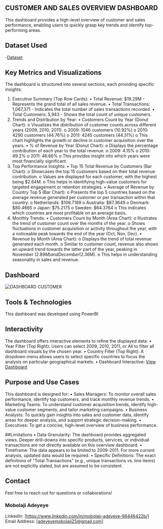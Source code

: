 ## CUSTOMER AND SALES OVERVIEW DASHBOARD
This dashboard provides a high-level overview of customer and sales performance, enabling users to quickly grasp key trends and identify top-performing areas.

## Dataset Used
-<a href="https://github.com/Mobolaji25/Customer-and-Sales-Dashboard/blob/main/CUSTOMER%20SEGMENTATION.pbix">Dataset</a>

## Key Metrics and Visualizations
The dashboard is structured into several sections, each providing specific insights:
1. Executive Summary (Top Row Cards):
•	Total Revenue: $19.29M - Represents the grand total of all sales revenue.
•	Total Transactions: 1,067,371 - Indicates the total number of sales transactions recorded.
•	Total Customers: 5,943 - Shows the total count of unique customers.
2. Trends and Distribution by Year:
•	Customers Count by Year (Donut Chart):
o	Visualizes the distribution of customer counts across different years (2009, 2010, 2011).
o	2009: 1046 customers (10.92%)
o	2010: 4290 customers (44.76%)
o	2011: 4245 customers (44.31%)
o	This chart highlights the growth or decline in customer acquisition over the years.
•	% of Revenue by Year (Donut Chart):
o	Displays the percentage contribution of each year to the total revenue.
o	2009: 4.15%
o	2010: 49.2%
o	2011: 46.66%
o	This provides insight into which years were most financially significant.
3. Top Performance Insights:
•	Top 15 Total Revenue by Customers (Bar Chart):
o	Showcases the top 15 customers based on their total revenue contribution.
o	Values are displayed for each customer, with the highest being $2.64M.
o	This helps in identifying high-value customers for targeted engagement or retention strategies.
•	Average of Revenue by Country Top 5 (Bar Chart):
o	Presents the top 5 countries based on the average revenue generated per customer or per transaction within that country.
o	Netherlands: $106.7169
o	Australia: $87.3649
o	Denmark: $80.4665
o	Japan: $75.2175
o	Sweden: $64.3764
o	This indicates which countries are most profitable on an average basis.
4. Monthly Trends:
•	Customers Count by Month (Area Chart):
o	Illustrates the trend of customer count over the months of the year.
o	Shows fluctuations in customer acquisition or activity throughout the year, with a noticeable peak towards the end of the year (Oct, Nov, Dec).
•	Revenue by Month (Area Chart):
o	Displays the trend of total revenue generated each month.
o	Similar to customer count, revenue also shows an upward trend towards the latter part of the year, peaking in November ($2.89M) and December ($2.36M).
o	This helps in understanding seasonality in sales and revenue.

## Dashboard
![DASHBOARD CUSTOMER](https://github.com/user-attachments/assets/31bb3182-c630-45b5-91f8-c8964972d248)

## Tools & Technologies
This dashboard was developed using PowerBI

## Interactivity
The dashboard offers interactive elements to refine the displayed data:
•	Year Filter (Top Right): Users can select 2009, 2010, 2011, or All to filter all dashboard visuals by the chosen year.
•	Country Filter (Top Right): A dropdown menu allows users to select specific countries to focus the analysis on particular geographical markets.
•	Dashboard Interactive: <a href="https://github.com/Mobolaji25/Customer-and-Sales-Dashboard/blob/main/DASHBOARD%20CUSTOMER.jpg">View Dashboard</a>

## Purpose and Use Cases
This dashboard is designed for:
•	Sales Managers: To monitor overall sales performance, identify top customers, and track monthly revenue trends.
•	Marketing Teams: To understand customer acquisition trends, identify high-value customer segments, and tailor marketing campaigns.
•	Business Analysts: To quickly gain insights into sales and customer data, identify areas for deeper analysis, and support strategic decision-making.
•	Executives: To get a concise, high-level overview of business performance.

##Limitations
•	Data Granularity: The dashboard provides aggregated views. Deeper drill-downs into specific products, services, or individual transactions are not directly available on this overview dashboard.
•	Timeframe: The data appears to be limited to 2009-2011. For more current analysis, updated data would be required.
•	Specific Definitions: The exact definitions of "Total Transactions" (e.g., unique transactions vs. line items) are not explicitly stated, but are assumed to be consistent.

## Contact
Feel free to reach out for questions or collaborations!
### Mobolaji Adeyeye
LinkedIn: [https://www.linkedin.com/in/mobolaji-adeyeye-96446422b/]
Email Address: [adeyeyemobolaji25@gmail.com]
